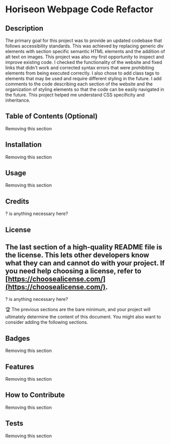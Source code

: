 # Horiseon Webpage Code Refactor

## Description

The primary goal for this project was to provide an updated codebase that follows accessibility standards. This was achieved by replacing generic div elements with section specific semantic HTML elements and the addition of alt text on images. This project was also my first opportunity to inspect and improve existing code. I checked the functionality of the website and fixed links that didn't work and corrected syntax errors that were prohibiting elements from being executed correctly. I also chose to add class tags to elements that may be used and require different styling in the future. I add comments to the code describing each section of the website and the organization of styling elements so that the code can be easily navigated in the future. This project helped me understand CSS specificity and inheritance.

## Table of Contents (Optional)

Removing this section

## Installation

Removing this section

## Usage

Removing this section

## Credits

? is anything necessary here?

## License

## The last section of a high-quality README file is the license. This lets other developers know what they can and cannot do with your project. If you need help choosing a license, refer to [https://choosealicense.com/](https://choosealicense.com/).

? is anything necessary here?

🏆 The previous sections are the bare minimum, and your project will ultimately determine the content of this document. You might also want to consider adding the following sections.

## Badges

Removing this section

## Features

Removing this section

## How to Contribute

Removing this section

## Tests

Removing this section

